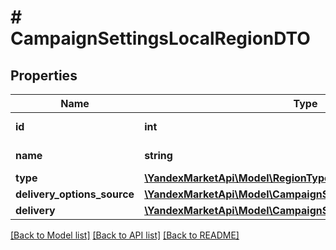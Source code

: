 # # CampaignSettingsLocalRegionDTO

## Properties

Name | Type | Description | Notes
------------ | ------------- | ------------- | -------------
**id** | **int** | Идентификатор региона. | [optional]
**name** | **string** | Название региона. | [optional]
**type** | [**\YandexMarketApi\Model\RegionType**](RegionType.md) |  | [optional]
**delivery_options_source** | [**\YandexMarketApi\Model\CampaignSettingsScheduleSourceType**](CampaignSettingsScheduleSourceType.md) |  | [optional]
**delivery** | [**\YandexMarketApi\Model\CampaignSettingsDeliveryDTO**](CampaignSettingsDeliveryDTO.md) |  | [optional]

[[Back to Model list]](../../README.md#models) [[Back to API list]](../../README.md#endpoints) [[Back to README]](../../README.md)
